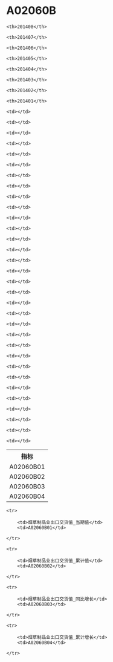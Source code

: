 A02060B
======


<table>

<tr>
    <th>指标</th>
    
    <th>201408</th>
    
    <th>201407</th>
    
    <th>201406</th>
    
    <th>201405</th>
    
    <th>201404</th>
    
    <th>201403</th>
    
    <th>201402</th>
    
    <th>201401</th>
    
</tr>


<tr>
    <td>A02060B01</td>
    
    <td></td>
    
    <td></td>
    
    <td></td>
    
    <td></td>
    
    <td></td>
    
    <td></td>
    
    <td></td>
    
    <td></td>
    

</tr>

<tr>
    <td>A02060B02</td>
    
    <td></td>
    
    <td></td>
    
    <td></td>
    
    <td></td>
    
    <td></td>
    
    <td></td>
    
    <td></td>
    
    <td></td>
    

</tr>

<tr>
    <td>A02060B03</td>
    
    <td></td>
    
    <td></td>
    
    <td></td>
    
    <td></td>
    
    <td></td>
    
    <td></td>
    
    <td></td>
    
    <td></td>
    

</tr>

<tr>
    <td>A02060B04</td>
    
    <td></td>
    
    <td></td>
    
    <td></td>
    
    <td></td>
    
    <td></td>
    
    <td></td>
    
    <td></td>
    
    <td></td>
    

</tr>


</table>

<table>
    
    <tr>

        <td>烟草制品业出口交货值_当期值</td>
        <td>A02060B01</td>

    </tr>
    
    <tr>

        <td>烟草制品业出口交货值_累计值</td>
        <td>A02060B02</td>

    </tr>
    
    <tr>

        <td>烟草制品业出口交货值_同比增长</td>
        <td>A02060B03</td>

    </tr>
    
    <tr>

        <td>烟草制品业出口交货值_累计增长</td>
        <td>A02060B04</td>

    </tr>
    
</table>